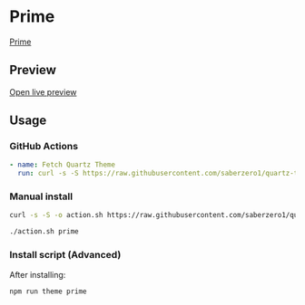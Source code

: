 # Prime

[Prime](https://rivea0.github.io)

## Preview

[Open live preview](https://quartz-themes.github.io/prime/)

## Usage

### GitHub Actions

```yaml
- name: Fetch Quartz Theme
  run: curl -s -S https://raw.githubusercontent.com/saberzero1/quartz-themes/master/action.sh | bash -s -- prime
```

### Manual install

```bash
curl -s -S -o action.sh https://raw.githubusercontent.com/saberzero1/quartz-themes/master/action.sh

./action.sh prime
```

### Install script (Advanced)

After installing:

```bash
npm run theme prime
```
